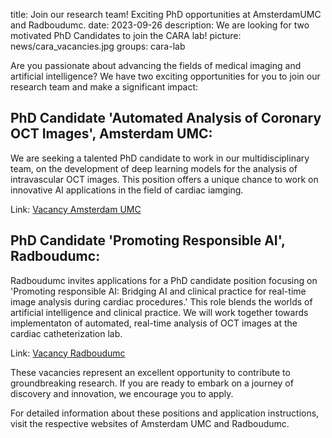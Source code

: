 title: Join our research team! Exciting PhD opportunities at AmsterdamUMC and Radboudumc.
date: 2023-09-26
description: We are looking for two motivated PhD Candidates to join the CARA lab! 
picture: news/cara_vacancies.jpg
groups: cara-lab

Are you passionate about advancing the fields of medical imaging and artificial intelligence? We have two exciting opportunities for you to join our research team and make a significant impact:

## PhD Candidate 'Automated Analysis of Coronary OCT Images', Amsterdam UMC:
We are seeking a talented PhD candidate to work in our multidisciplinary team, on the development of deep learning models for the analysis of intravascular OCT images. This position offers a unique chance to work on innovative AI applications in the field of cardiac iamging.

Link: [Vacancy Amsterdam UMC](https://werkenbij.amsterdamumc.org/en/vacatures/research/phd-in-automated-analysis-of-coronary-oct-images-)

## PhD Candidate 'Promoting Responsible AI',  Radboudumc:
Radboudumc invites applications for a PhD candidate position focusing on 'Promoting responsible AI: Bridging AI and clinical practice for real-time image analysis during cardiac procedures.' This role blends the worlds of artificial intelligence and clinical practice. We will work together towards implementaton of automated, real-time analysis of OCT images at the cardiac catheterization lab.

Link: [Vacancy Radboudumc](https://www.radboudumc.nl/en/vacancies/138103-phd-candidate-promoting-responsible-ai-bridging-ai-and-clinical-practice-for-real-time-image)

These vacancies represent an excellent opportunity to contribute to groundbreaking research. If you are ready to embark on a journey of discovery and innovation, we encourage you to apply.

For detailed information about these positions and application instructions, visit the respective websites of Amsterdam UMC and Radboudumc.

